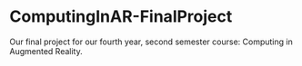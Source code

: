 # ComputingInAR-FinalProject
Our final project for our fourth year, second semester course: Computing in Augmented Reality. 
